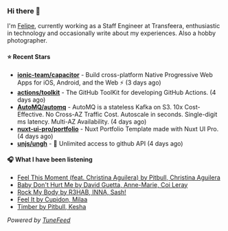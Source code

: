 ### Hi there 👋

I'm [Felipe](https://felipevm.com), currently working as a Staff Engineer at Transfeera, enthusiastic in technology and occasionally write about my experiences. Also a hobby photographer.

#### ⭐ Recent Stars
- **[ionic-team/capacitor](https://github.com/ionic-team/capacitor)** - Build cross-platform Native Progressive Web Apps for iOS, Android, and the Web ⚡️ (3 days ago)
- **[actions/toolkit](https://github.com/actions/toolkit)** - The GitHub ToolKit for developing GitHub Actions. (4 days ago)
- **[AutoMQ/automq](https://github.com/AutoMQ/automq)** - AutoMQ is a stateless Kafka on S3. 10x Cost-Effective. No Cross-AZ Traffic Cost. Autoscale in seconds. Single-digit ms latency. Multi-AZ Availability. (4 days ago)
- **[nuxt-ui-pro/portfolio](https://github.com/nuxt-ui-pro/portfolio)** - Nuxt Portfolio Template made with Nuxt UI Pro. (4 days ago)
- **[unjs/ungh](https://github.com/unjs/ungh)** - 🐙 Unlimited access to github API (4 days ago)

#### 🎧 What I have been listening
- [Feel This Moment (feat. Christina Aguilera) by Pitbull, Christina Aguilera](https://open.spotify.com/track/0Hf4aIJpsN4Os2f0y0VqWl)
- [Baby Don&#39;t Hurt Me by David Guetta, Anne-Marie, Coi Leray](https://open.spotify.com/track/3BKD1PwArikchz2Zrlp1qi)
- [Rock My Body by R3HAB, INNA, Sash!](https://open.spotify.com/track/6pb5DtlAeG95dNQLHiArRU)
- [Feel It by Cupidon, Milaa](https://open.spotify.com/track/5qKEArG4jwMAYTAsuG4rpH)
- [Timber by Pitbull, Kesha](https://open.spotify.com/track/3cHyrEgdyYRjgJKSOiOtcS)

_Powered by [TuneFeed](https://tunefeed.app?ref=github.com)_
